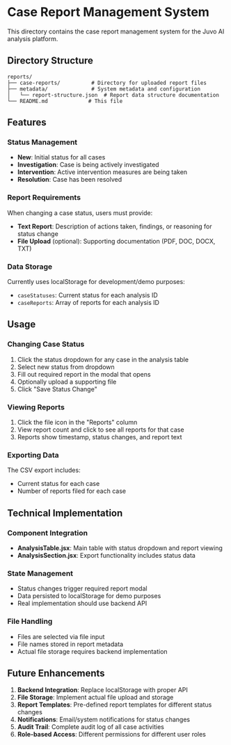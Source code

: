 # Case Report Management System

This directory contains the case report management system for the Juvo AI analysis platform.

## Directory Structure

```
reports/
├── case-reports/          # Directory for uploaded report files
├── metadata/              # System metadata and configuration
│   └── report-structure.json  # Report data structure documentation
└── README.md             # This file
```

## Features

### Status Management
- **New**: Initial status for all cases
- **Investigation**: Case is being actively investigated
- **Intervention**: Active intervention measures are being taken
- **Resolution**: Case has been resolved

### Report Requirements
When changing a case status, users must provide:
- **Text Report**: Description of actions taken, findings, or reasoning for status change
- **File Upload** (optional): Supporting documentation (PDF, DOC, DOCX, TXT)

### Data Storage
Currently uses localStorage for development/demo purposes:
- `caseStatuses`: Current status for each analysis ID
- `caseReports`: Array of reports for each analysis ID

## Usage

### Changing Case Status
1. Click the status dropdown for any case in the analysis table
2. Select new status from dropdown
3. Fill out required report in the modal that opens
4. Optionally upload a supporting file
5. Click "Save Status Change"

### Viewing Reports
1. Click the file icon in the "Reports" column
2. View report count and click to see all reports for that case
3. Reports show timestamp, status changes, and report text

### Exporting Data
The CSV export includes:
- Current status for each case
- Number of reports filed for each case

## Technical Implementation

### Component Integration
- **AnalysisTable.jsx**: Main table with status dropdown and report viewing
- **AnalysisSection.jsx**: Export functionality includes status data

### State Management
- Status changes trigger required report modal
- Data persisted to localStorage for demo purposes
- Real implementation should use backend API

### File Handling
- Files are selected via file input
- File names stored in report metadata
- Actual file storage requires backend implementation

## Future Enhancements

1. **Backend Integration**: Replace localStorage with proper API
2. **File Storage**: Implement actual file upload and storage
3. **Report Templates**: Pre-defined report templates for different status changes
4. **Notifications**: Email/system notifications for status changes
5. **Audit Trail**: Complete audit log of all case activities
6. **Role-based Access**: Different permissions for different user roles